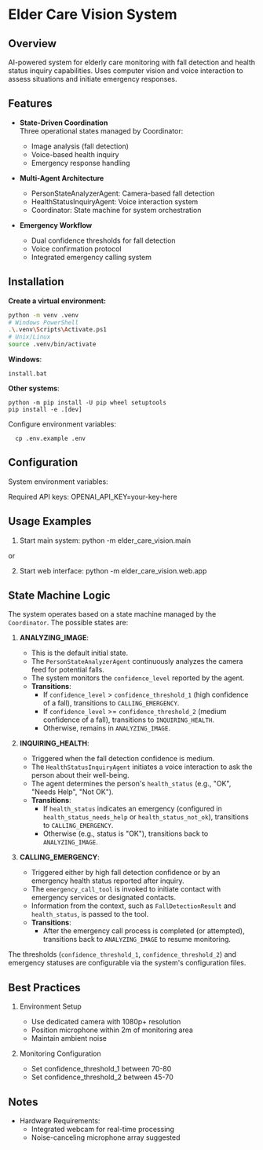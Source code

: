 # Elder Care Vision System

## Overview

AI-powered system for elderly care monitoring with fall detection and health status inquiry capabilities. Uses computer vision and voice interaction to assess situations and initiate emergency responses.

## Features

- **State-Driven Coordination**\
  Three operational states managed by Coordinator:

  - Image analysis (fall detection)
  - Voice-based health inquiry
  - Emergency response handling

- **Multi-Agent Architecture**

  - PersonStateAnalyzerAgent: Camera-based fall detection
  - HealthStatusInquiryAgent: Voice interaction system
  - Coordinator: State machine for system orchestration

- **Emergency Workflow**

  - Dual confidence thresholds for fall detection
  - Voice confirmation protocol
  - Integrated emergency calling system

## Installation

**Create a virtual environment:**

```bash
python -m venv .venv
# Windows PowerShell
.\.venv\Scripts\Activate.ps1
# Unix/Linux
source .venv/bin/activate
```

**Windows**:

```
install.bat
```

**Other systems**:

```
python -m pip install -U pip wheel setuptools
pip install -e .[dev]
```

Configure environment variables:

```
  cp .env.example .env
```

## Configuration

System environment variables:

Required API keys:
OPENAI_API_KEY=your-key-here

## Usage Examples

1. Start main system:
   python -m elder_care_vision.main

or

2. Start web interface:
   python -m elder_care_vision.web.app

## State Machine Logic

The system operates based on a state machine managed by the `Coordinator`. The possible states are:

1. **ANALYZING_IMAGE**:

   - This is the default initial state.
   - The `PersonStateAnalyzerAgent` continuously analyzes the camera feed for potential falls.
   - The system monitors the `confidence_level` reported by the agent.
   - **Transitions**:
     - If `confidence_level` > `confidence_threshold_1` (high confidence of a fall), transitions to `CALLING_EMERGENCY`.
     - If `confidence_level` >= `confidence_threshold_2` (medium confidence of a fall), transitions to `INQUIRING_HEALTH`.
     - Otherwise, remains in `ANALYZING_IMAGE`.

1. **INQUIRING_HEALTH**:

   - Triggered when the fall detection confidence is medium.
   - The `HealthStatusInquiryAgent` initiates a voice interaction to ask the person about their well-being.
   - The agent determines the person's `health_status` (e.g., "OK", "Needs Help", "Not OK").
   - **Transitions**:
     - If `health_status` indicates an emergency (configured in `health_status_needs_help` or `health_status_not_ok`), transitions to `CALLING_EMERGENCY`.
     - Otherwise (e.g., status is "OK"), transitions back to `ANALYZING_IMAGE`.

1. **CALLING_EMERGENCY**:

   - Triggered either by high fall detection confidence or by an emergency health status reported after inquiry.
   - The `emergency_call_tool` is invoked to initiate contact with emergency services or designated contacts.
   - Information from the context, such as `FallDetectionResult` and `health_status`, is passed to the tool.
   - **Transitions**:
     - After the emergency call process is completed (or attempted), transitions back to `ANALYZING_IMAGE` to resume monitoring.

The thresholds (`confidence_threshold_1`, `confidence_threshold_2`) and emergency statuses are configurable via the system's configuration files.

## Best Practices

1. Environment Setup

   - Use dedicated camera with 1080p+ resolution
   - Position microphone within 2m of monitoring area
   - Maintain ambient noise

1. Monitoring Configuration

   - Set confidence_threshold_1 between 70-80
   - Set confidence_threshold_2 between 45-70

## Notes

- Hardware Requirements:
  - Integrated webcam for real-time processing
  - Noise-canceling microphone array suggested
